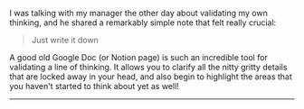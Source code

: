 I was talking with my manager the other day about validating my own thinking,
and he shared a remarkably simple note that felt really crucial:

> Just write it down

A good old Google Doc (or Notion page) is such an incredible tool for validating
a line of thinking. It allows you to clarify all the nitty gritty details that
are locked away in your head, and also begin to highlight the areas that you
haven't started to think about yet as well!

---
